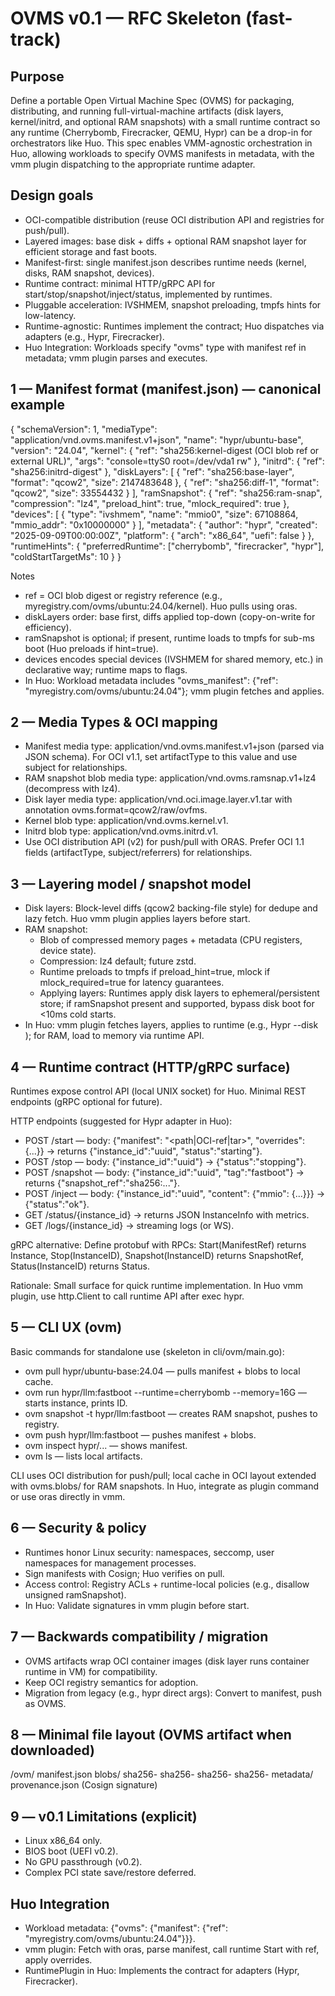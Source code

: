 # OVMS v0.1 — RFC Skeleton (fast-track)

## Purpose

Define a portable Open Virtual Machine Spec (OVMS) for packaging, distributing, and running full-virtual-machine artifacts (disk layers, kernel/initrd, and optional RAM snapshots) with a small runtime contract so any runtime (Cherrybomb, Firecracker, QEMU, Hypr) can be a drop-in for orchestrators like Huo. This spec enables VMM-agnostic orchestration in Huo, allowing workloads to specify OVMS manifests in metadata, with the vmm plugin dispatching to the appropriate runtime adapter.

## Design goals
- OCI-compatible distribution (reuse OCI distribution API and registries for push/pull).
- Layered images: base disk + diffs + optional RAM snapshot layer for efficient storage and fast boots.
- Manifest-first: single manifest.json describes runtime needs (kernel, disks, RAM snapshot, devices).
- Runtime contract: minimal HTTP/gRPC API for start/stop/snapshot/inject/status, implemented by runtimes.
- Pluggable acceleration: IVSHMEM, snapshot preloading, tmpfs hints for low-latency.
- Runtime-agnostic: Runtimes implement the contract; Huo dispatches via adapters (e.g., Hypr, Firecracker).
- Huo Integration: Workloads specify "ovms" type with manifest ref in metadata; vmm plugin parses and executes.

## 1 — Manifest format (manifest.json) — canonical example

{
  "schemaVersion": 1,
  "mediaType": "application/vnd.ovms.manifest.v1+json",
  "name": "hypr/ubuntu-base",
  "version": "24.04",
  "kernel": {
    "ref": "sha256:kernel-digest (OCI blob ref or external URL)",
    "args": "console=ttyS0 root=/dev/vda1 rw"
  },
  "initrd": { "ref": "sha256:initrd-digest" },
  "diskLayers": [
    { "ref": "sha256:base-layer", "format": "qcow2", "size": 2147483648 },
    { "ref": "sha256:diff-1", "format": "qcow2", "size": 33554432 }
  ],
  "ramSnapshot": {
    "ref": "sha256:ram-snap",
    "compression": "lz4",
    "preload_hint": true,
    "mlock_required": true
  },
  "devices": [
    { "type": "ivshmem", "name": "mmio0", "size": 67108864, "mmio_addr": "0x10000000" }
  ],
  "metadata": {
    "author": "hypr",
    "created": "2025-09-09T00:00:00Z",
    "platform": { "arch": "x86_64", "uefi": false }
  },
  "runtimeHints": {
    "preferredRuntime": ["cherrybomb", "firecracker", "hypr"],
    "coldStartTargetMs": 10
  }
}

Notes
- ref = OCI blob digest or registry reference (e.g., myregistry.com/ovms/ubuntu:24.04/kernel). Huo pulls using oras.
- diskLayers order: base first, diffs applied top-down (copy-on-write for efficiency).
- ramSnapshot is optional; if present, runtime loads to tmpfs for sub-ms boot (Huo preloads if hint=true).
- devices encodes special devices (IVSHMEM for shared memory, etc.) in declarative way; runtime maps to flags.
- In Huo: Workload metadata includes "ovms_manifest": {"ref": "myregistry.com/ovms/ubuntu:24.04"}; vmm plugin fetches and applies.

## 2 — Media Types & OCI mapping
- Manifest media type: application/vnd.ovms.manifest.v1+json (parsed via JSON schema). For OCI v1.1, set artifactType to this value and use subject for relationships.
- RAM snapshot blob media type: application/vnd.ovms.ramsnap.v1+lz4 (decompress with lz4).
- Disk layer media type: application/vnd.oci.image.layer.v1.tar with annotation ovms.format=qcow2/raw/ovfms.
- Kernel blob type: application/vnd.ovms.kernel.v1.
- Initrd blob type: application/vnd.ovms.initrd.v1.
- Use OCI distribution API (v2) for push/pull with ORAS. Prefer OCI 1.1 fields (artifactType, subject/referrers) for relationships.

## 3 — Layering model / snapshot model
- Disk layers: Block-level diffs (qcow2 backing-file style) for dedupe and lazy fetch. Huo vmm plugin applies layers before start.
- RAM snapshot:
  - Blob of compressed memory pages + metadata (CPU registers, device state).
  - Compression: lz4 default; future zstd.
  - Runtime preloads to tmpfs if preload_hint=true, mlock if mlock_required=true for latency guarantees.
  - Applying layers: Runtimes apply disk layers to ephemeral/persistent store; if ramSnapshot present and supported, bypass disk boot for <10ms cold starts.
- In Huo: vmm plugin fetches layers, applies to runtime (e.g., Hypr --disk <path>); for RAM, load to memory via runtime API.

## 4 — Runtime contract (HTTP/gRPC surface)
Runtimes expose control API (local UNIX socket) for Huo. Minimal REST endpoints (gRPC optional for future).

HTTP endpoints (suggested for Hypr adapter in Huo):
- POST /start — body: {"manifest": "<path|OCI-ref|tar>", "overrides": {...}} → returns {"instance_id":"uuid", "status":"starting"}.
- POST /stop — body: {"instance_id":"uuid"} → {"status":"stopping"}.
- POST /snapshot — body: {"instance_id":"uuid", "tag":"fastboot"} → returns {"snapshot_ref":"sha256:..."}.
- POST /inject — body: {"instance_id":"uuid", "content": {"mmio": {...}}} → {"status":"ok"}.
- GET /status/{instance_id} → returns JSON InstanceInfo with metrics.
- GET /logs/{instance_id} → streaming logs (or WS).

gRPC alternative: Define protobuf with RPCs: Start(ManifestRef) returns Instance, Stop(InstanceID), Snapshot(InstanceID) returns SnapshotRef, Status(InstanceID) returns Status.

Rationale: Small surface for quick runtime implementation. In Huo vmm plugin, use http.Client to call runtime API after exec hypr.

## 5 — CLI UX (ovm)
Basic commands for standalone use (skeleton in cli/ovm/main.go):
- ovm pull hypr/ubuntu-base:24.04 — pulls manifest + blobs to local cache.
- ovm run hypr/llm:fastboot --runtime=cherrybomb --memory=16G — starts instance, prints ID.
- ovm snapshot <instance> -t hypr/llm:fastboot — creates RAM snapshot, pushes to registry.
- ovm push hypr/llm:fastboot — pushes manifest + blobs.
- ovm inspect hypr/... — shows manifest.
- ovm ls — lists local artifacts.

CLI uses OCI distribution for push/pull; local cache in OCI layout extended with ovms.blobs/ for RAM snapshots. In Huo, integrate as plugin command or use oras directly in vmm.

## 6 — Security & policy
- Runtimes honor Linux security: namespaces, seccomp, user namespaces for management processes.
- Sign manifests with Cosign; Huo verifies on pull.
- Access control: Registry ACLs + runtime-local policies (e.g., disallow unsigned ramSnapshot).
- In Huo: Validate signatures in vmm plugin before start.

## 7 — Backwards compatibility / migration
- OVMS artifacts wrap OCI container images (disk layer runs container runtime in VM) for compatibility.
- Keep OCI registry semantics for adoption.
- Migration from legacy (e.g., hypr direct args): Convert to manifest, push as OVMS.

## 8 — Minimal file layout (OVMS artifact when downloaded)
/ovm/
  manifest.json
  blobs/
    sha256-<kernel>
    sha256-<initrd>
    sha256-<disk-layer-1>
    sha256-<ram-snap>
  metadata/
    provenance.json (Cosign signature)

## 9 — v0.1 Limitations (explicit)
- Linux x86_64 only.
- BIOS boot (UEFI v0.2).
- No GPU passthrough (v0.2).
- Complex PCI state save/restore deferred.

## Huo Integration
- Workload metadata: {"ovms": {"manifest": {"ref": "myregistry.com/ovms/ubuntu:24.04"}}}.
- vmm plugin: Fetch with oras, parse manifest, call runtime Start with ref, apply overrides.
- RuntimePlugin in Huo: Implements the contract for adapters (Hypr, Firecracker).
